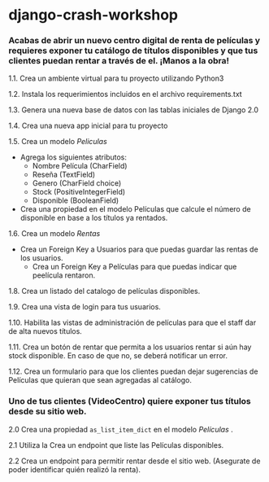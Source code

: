# django-crash-workshop


### Acabas de abrir un nuevo centro digital de renta de películas y requieres exponer tu catálogo de títulos disponibles y que tus clientes puedan rentar a través de el. ¡Manos a la obra!

1.1. Crea un ambiente virtual para tu proyecto utilizando Python3

1.2. Instala los requerimientos incluidos en el archivo requirements.txt

1.3. Genera una nueva base de datos con las tablas iniciales de Django 2.0

1.4. Crea una nueva app inicial para tu proyecto

1.5. Crea un modelo *Peliculas*
  * Agrega los siguientes atributos:
     * Nombre Película (CharField)
     * Reseña (TextField)
     * Genero (CharField choice)
     * Stock (PositiveIntegerField)
     * Disponible (BooleanField)
  * Crea una propiedad en el modelo Películas que calcule el número de disponible en base a los títulos ya rentados.
  
1.6. Crea un modelo *Rentas*
  * Crea un Foreign Key a Usuarios para que puedas guardar las rentas de los usuarios.
      * Crea un Foreign Key a Películas para que puedas indicar que peelícula rentaron.
      
1.8. Crea un listado del catalogo de películas disponibles.

1.9. Crea una vista de login para tus usuarios.

1.10. Habilita las vistas de administración de películas para que el staff dar de alta nuevos títulos.

1.11. Crea un botón de rentar que permita a los usuarios rentar si aún hay stock disponible. En caso de que no, se deberá notificar un error.

1.12. Crea un formulario para que los clientes puedan dejar sugerencias de Películas que quieran que sean agregadas al catálogo.

### Uno de tus clientes (VideoCentro) quiere exponer tus títulos desde su sitio web.

2.0 Crea una propiedad ```as_list_item_dict``` en el modelo *Películas* .

2.1 Utiliza la Crea un endpoint que liste las Películas disponibles.

2.2 Crea un endpoint para permitir rentar desde el sitio web. (Asegurate de poder identificar quién realizó la renta).


